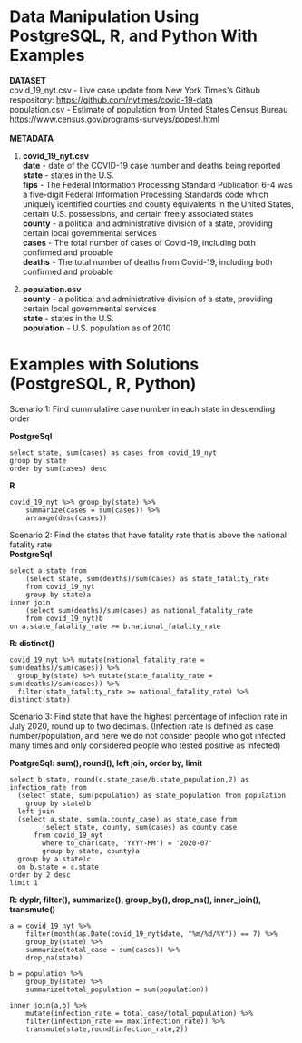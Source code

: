 # Data Manipulation Using PostgreSQL, R, and Python With Examples 

**DATASET** <br/>
covid_19_nyt.csv - Live case update from New York Times's Github respository: https://github.com/nytimes/covid-19-data<br/> 
population.csv - Estimate of population from United States Census Bureau https://www.census.gov/programs-surveys/popest.html
<br/> 
<br/>
**METADATA** <br/>
1) **covid_19_nyt.csv <br/>**
**date** - date of the COVID-19 case number and deaths being reported <br/>
**state** - states in the U.S.<br/>
**fips** - The Federal Information Processing Standard Publication 6-4 was a five-digit Federal Information Processing Standards code which uniquely identified counties and county equivalents in the United States, certain U.S. possessions, and certain freely associated states<br/>
**county** - a political and administrative division of a state, providing certain local governmental services<br/>
**cases** - The total number of cases of Covid-19, including both confirmed and probable<br/>
**deaths** - The total number of deaths from Covid-19, including both confirmed and probable<br/>


2) **population.csv**<br/>
**county** - a political and administrative division of a state, providing certain local governmental services<br/>
**state** - states in the U.S.<br/>
**population** - U.S. population as of 2010 <br/>

# Examples with Solutions (PostgreSQL, R, Python) 
Scenario 1: Find cummulative case number in each state in descending order <br/>

**PostgreSql**
```
select state, sum(cases) as cases from covid_19_nyt
group by state 
order by sum(cases) desc 
```

**R**
```
covid_19_nyt %>% group_by(state) %>% 
	summarize(cases = sum(cases)) %>% 
	arrange(desc(cases))
```
Scenario 2: Find the states that have fatality rate that is above the national fatality rate  <br/>
**PostgreSql**
```
select a.state from 
	(select state, sum(deaths)/sum(cases) as state_fatality_rate 
	from covid_19_nyt
	group by state)a
inner join 
	(select sum(deaths)/sum(cases) as national_fatality_rate
	from covid_19_nyt)b
on a.state_fatality_rate >= b.national_fatality_rate 
```

**R: distinct()**
```
covid_19_nyt %>% mutate(national_fatality_rate = sum(deaths)/sum(cases)) %>% 
  group_by(state) %>% mutate(state_fatality_rate = sum(deaths)/sum(cases)) %>% 
  filter(state_fatality_rate >= national_fatality_rate) %>% distinct(state)
```

Scenario 3: Find state that have the highest percentage of infection rate in July 2020, round up to two decimals. (Infection rate is defined as case number/population, and here we do not consider people who got infected many times and only considered people who tested positive as infected) <br/> 

**PostgreSql: sum(), round(), left join, order by, limit**
```
select b.state, round(c.state_case/b.state_population,2) as infection_rate from 
  (select state, sum(population) as state_population from population 
	group by state)b
  left join 
  (select a.state, sum(a.county_case) as state_case from 
	    (select state, county, sum(cases) as county_case 
      from covid_19_nyt	
	    where to_char(date, 'YYYY-MM') = '2020-07'
	    group by state, county)a
  group by a.state)c
  on b.state = c.state 
order by 2 desc 
limit 1 
```

**R: dyplr, filter(), summarize(), group_by(), drop_na(), inner_join(), transmute()**
```
a = covid_19_nyt %>% 
	filter(month(as.Date(covid_19_nyt$date, "%m/%d/%Y")) == 7) %>%
  	group_by(state) %>% 
	summarize(total_case = sum(cases)) %>% 
 	drop_na(state)

b = population %>% 
	group_by(state) %>% 
	summarize(total_population = sum(population))

inner_join(a,b) %>% 
	mutate(infection_rate = total_case/total_population) %>% 
 	filter(infection_rate == max(infection_rate)) %>% 
  	transmute(state,round(infection_rate,2))
```
